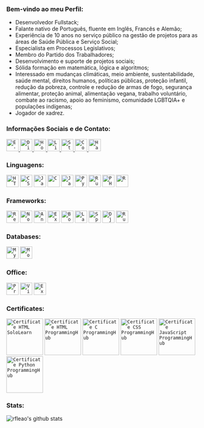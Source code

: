 ### Bem-vindo ao meu Perfil:

- Desenvolvedor Fullstack;
- Falante nativo de Português, fluente em Inglês, Francês e Alemão;
- Experiência de 10 anos no serviço público na gestão de projetos para as áreas de Saúde Pública e Serviço Social;
- Especialista em Processos Legislativos;
- Membro do Partido dos Trabalhadores;
- Desenvolvimento e suporte de projetos sociais;
- Sólida formação em matemática, lógica e algoritmos;
- Interessado em mudanças climáticas, meio ambiente, sustentabilidade, saúde mental, direitos humanos, políticas públicas, proteção infantil, redução da pobreza, controle e redução de armas de fogo, segurança alimentar, proteção animal, alimentação vegana, trabalho voluntário, combate ao racismo, apoio ao feminismo, comunidade LGBTQIA+ e populações indígenas;
- Jogador de xadrez.

### Informações Sociais e de Contato:

<a href="mailto:rodolfoleao@hyperboreo.com">
  <code><img alt="E-mail" width="32" src="http://www.hyperboreo.com/email.svg" /></code>
</a>

<a href="https://discord.com">
  <code><img alt="Discord: Rodolfo Leão#0535" width="32" src="http://www.hyperboreo.com/discord.svg" /></code>
</a>

<a href="https://www.hyperboreo.com">
  <code><img alt="Homepage" width="32" src="http://www.hyperboreo.com/hyperboreo.svg" /></code>
</a>

<a href="https://www.linkedin.com/in/rdleao/">
  <code><img alt="LinkedIn" width="32" src="http://www.hyperboreo.com/linkedin.svg" /></code>
</a>

<a href="https://stackoverflow.com/users/13063979/rleao?tab=profile">
  <code><img alt="Stack Overflow" width="32" src="http://www.hyperboreo.com/stackoverflow.svg" /></code>
</a>

<a href="https://www.codewars.com/users/rleao">
  <code><img alt="CodeWars" width="32" src="http://www.hyperboreo.com/codewars.svg" /></code>
</a>

<a href="https://www.hackerrank.com/rleao">
  <code><img alt="HackerRank" width="32" src="http://www.hyperboreo.com/hackerrank.svg" /></code>
</a>

### Linguagens:

<code><img height="32" src="http://www.hyperboreo.com/html5.svg" alt="HTML5"/></code>
<code><img height="32" src="http://www.hyperboreo.com/css3.svg" alt="CSS3"/></code>
<code><img height="32" src="http://www.hyperboreo.com/javascript.svg" alt="JavaScript"/></code>
<code><img height="32" src="http://www.hyperboreo.com/c.svg" alt="C"/></code>
<code><img height="32" src="http://www.hyperboreo.com/java.svg" alt="Java"/></code>
<code><img height="32" src="http://www.hyperboreo.com/python.svg" alt="Pyhon"/></code>
<code><img height="32" src="http://www.hyperboreo.com/ruby.png" alt="Ruby"/></code>
<code><img height="32" src="http://www.hyperboreo.com/php.svg" alt="PHP"/></code>
<code><img height="32" src="http://www.hyperboreo.com/r.svg" alt="R"/></code>

### Frameworks:

<code><img height="32" src="http://www.hyperboreo.com/react.png" alt="React"/></code>
<code><img height="32" src="http://www.hyperboreo.com/node.svg" alt="Node"/></code>
<code><img height="32" src="http://www.hyperboreo.com/angular.svg" alt="Angular"/></code>
<code><img height="32" src="http://www.hyperboreo.com/express.svg" alt="Express"/></code>
<code><img height="32" src="http://www.hyperboreo.com/bootstrap.svg" alt="Bootstrap"/></code>
<code><img height="32" src="http://www.hyperboreo.com/laravel.svg" alt="Laravel"/></code>
<code><img height="32" src="http://www.hyperboreo.com/spring.svg" alt="Spring"/></code>
<code><img height="32" src="http://www.hyperboreo.com/django.svg" alt="Django"/></code>
<code><img height="32" src="http://www.hyperboreo.com/rubyonrails.svg" alt="Ruby On Rails"/></code>

### Databases:

<code><img height="32" src="http://www.hyperboreo.com/pictures/icons/mysql.svg" alt="MySQL"/></code>
<code><img height="32" src="http://www.hyperboreo.com/pictures/icons/mongodb.svg" alt="MongoDB"/></code>

### Office:

<code><img height="32" src="http://www.hyperboreo.com/pictures/icons/project.svg" alt="Project"/></code>
<code><img height="32" src="http://www.hyperboreo.com/pictures/icons/visio.svg" alt="Visio"/></code>
<code><img height="32" src="http://www.hyperboreo.com/pictures/icons/excel.svg" alt="Excel"/></code>

### Certificates:

<code><img height="96" src="http://www.hyperboreo.com/pictures/certificates/certificate_html_sololearn.png" alt="Certificate HTML SoloLearn"/></code>
<code><img height="96" src="http://www.hyperboreo.com/pictures/certificates/certificate_html_programminghub.png" alt="Certificate HTML ProgrammingHub"/></code>
<code><img height="96" src="http://www.hyperboreo.com/pictures/certificates/certificate_c_programminghub.png" alt="Certificate C ProgrammingHub"/></code>
<code><img height="96" src="http://www.hyperboreo.com/pictures/certificates/certificate_css_programminghub.png" alt="Certificate CSS ProgrammingHub"/></code>
<code><img height="96" src="http://www.hyperboreo.com/pictures/certificates/certificate_javascript_programminghub.png" alt="Certificate JavaScript ProgrammingHub"/></code>
<code><img height="96" src="http://www.hyperboreo.com/pictures/certificates/certificate_python_programminghub.png" alt="Certificate Python ProgrammingHub"/></code>

### Stats:

<p align=left">
  <img src="https://github-readme-stats.vercel.app/api?username=rfleao&show_icons=true&theme=react" alt="rfleao's github stats" />
</p>

